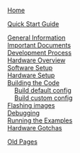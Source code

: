 [Home](Home)  

[Quick Start Guide](Quick-Start-Guide)  

[General Information](General-Information)  
[Important Documents](Important-Documents)  
[Development Process](Development-Process)  
[Hardware Overview](Hardware-Overview)  
[Software Setup](Software-Setup)  
[Hardware Setup](Hardware-Setup)  
[Building the Code](Building-the-Code)  
&nbsp;&nbsp;&nbsp;&nbsp;[Build default config](Build-default-config)  
&nbsp;&nbsp;&nbsp;&nbsp;[Build custom config](Build-custom-config)  
[Flashing images](Flashing-images)  
[Debugging](Debugging)  
[Running the Examples](Running-the-examples)  
[Hardware Gotchas](Hardware-Gotchas)  

[Old Pages](Old-Pages)
